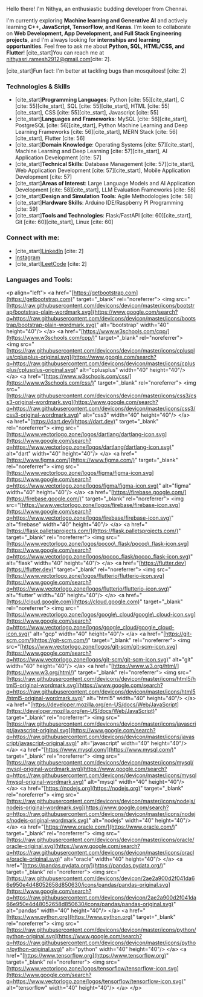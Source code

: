 Hello there\! I'm Nithya, an enthusiastic budding developer from Chennai.

I'm currently exploring **Machine learning and Generative AI** and actively learning **C++, JavaScript, TensorFlow, and Keras**. I'm keen to collaborate on **Web Development, App Development, and Full Stack Engineering projects**, and I'm always looking for **internships and learning opportunities**. Feel free to ask me about **Python, SQL, HTML/CSS, and Flutter**\! [cite\_start]You can reach me at nithyasri.ramesh2912@gmail.com[cite: 2].

[cite\_start]Fun fact: I'm better at tackling bugs than mosquitoes\! [cite: 2]

### Technologies & Skills

  * [cite\_start]**Programming Languages**: Python [cite: 55][cite\_start], C [cite: 55][cite\_start], SQL [cite: 55][cite\_start], HTML [cite: 55][cite\_start], CSS [cite: 55][cite\_start], Javascript [cite: 55]
  * [cite\_start]**Languages and Frameworks**: MySQL [cite: 56][cite\_start], PostgreSQL [cite: 56][cite\_start], Python Machine Learning and Deep Learning Frameworks [cite: 56][cite\_start], MERN Stack [cite: 56][cite\_start], Flutter [cite: 56]
  * [cite\_start]**Domain Knowledge**: Operating Systems [cite: 57][cite\_start], Machine Learning and Deep Learning [cite: 57][cite\_start], AI Application Development [cite: 57]
  * [cite\_start]**Technical Skills**: Database Management [cite: 57][cite\_start], Web Application Development [cite: 57][cite\_start], Mobile Application Development [cite: 57]
  * [cite\_start]**Areas of Interest**: Large Language Models and AI Application Development [cite: 58][cite\_start], LLM Evaluation Frameworks [cite: 58]
  * [cite\_start]**Design and Simulation Tools**: Agile Methodologies [cite: 58]
  * [cite\_start]**Hardware Skills**: Arduino IDE/Raspberry PI Programming [cite: 59]
  * [cite\_start]**Tools and Technologies**: Flask/FastAPI [cite: 60][cite\_start], Git [cite: 60][cite\_start], Linux [cite: 60]

### Connect with me:

  * [cite\_start][LinkedIn](https://www.google.com/search?q=https://linkedin.com/in/nithyasriramesh) [cite: 2]
  * [Instagram](https://www.google.com/search?q=https://instagram.com/moi_self_nithu)
  * [cite\_start][LeetCode](https://www.google.com/search?q=https://www.leetcode.com/user1057at) [cite: 2]

### Languages and Tools:

\<p align="left"\> \<a href="[https://getbootstrap.com](https://getbootstrap.com)" target="\_blank" rel="noreferrer"\> \<img src="[https://raw.githubusercontent.com/devicons/devicon/master/icons/bootstrap/bootstrap-plain-wordmark.svg](https://www.google.com/search?q=https://raw.githubusercontent.com/devicons/devicon/master/icons/bootstrap/bootstrap-plain-wordmark.svg)" alt="bootstrap" width="40" height="40"/\> \</a\> \<a href="[https://www.w3schools.com/cpp/](https://www.w3schools.com/cpp/)" target="\_blank" rel="noreferrer"\> \<img src="[https://raw.githubusercontent.com/devicons/devicon/master/icons/cplusplus/cplusplus-original.svg](https://www.google.com/search?q=https://raw.githubusercontent.com/devicons/devicon/master/icons/cplusplus/cplusplus-original.svg)" alt="cplusplus" width="40" height="40"/\> \</a\> \<a href="[https://www.w3schools.com/css/](https://www.w3schools.com/css/)" target="\_blank" rel="noreferrer"\> \<img src="[https://raw.githubusercontent.com/devicons/devicon/master/icons/css3/css3-original-wordmark.svg](https://www.google.com/search?q=https://raw.githubusercontent.com/devicons/devicon/master/icons/css3/css3-original-wordmark.svg)" alt="css3" width="40" height="40"/\> \</a\> \<a href="[https://dart.dev](https://dart.dev)" target="\_blank" rel="noreferrer"\> \<img src="[https://www.vectorlogo.zone/logos/dartlang/dartlang-icon.svg](https://www.google.com/search?q=https://www.vectorlogo.zone/logos/dartlang/dartlang-icon.svg)" alt="dart" width="40" height="40"/\> \</a\> \<a href="[https://www.figma.com/](https://www.figma.com/)" target="\_blank" rel="noreferrer"\> \<img src="[https://www.vectorlogo.zone/logos/figma/figma-icon.svg](https://www.google.com/search?q=https://www.vectorlogo.zone/logos/figma/figma-icon.svg)" alt="figma" width="40" height="40"/\> \</a\> \<a href="[https://firebase.google.com/](https://firebase.google.com/)" target="\_blank" rel="noreferrer"\> \<img src="[https://www.vectorlogo.zone/logos/firebase/firebase-icon.svg](https://www.google.com/search?q=https://www.vectorlogo.zone/logos/firebase/firebase-icon.svg)" alt="firebase" width="40" height="40"/\> \</a\> \<a href="[https://flask.palletsprojects.com/](https://flask.palletsprojects.com/)" target="\_blank" rel="noreferrer"\> \<img src="[https://www.vectorlogo.zone/logos/pocoo\_flask/pocoo\_flask-icon.svg](https://www.google.com/search?q=https://www.vectorlogo.zone/logos/pocoo_flask/pocoo_flask-icon.svg)" alt="flask" width="40" height="40"/\> \</a\> \<a href="[https://flutter.dev](https://flutter.dev)" target="\_blank" rel="noreferrer"\> \<img src="[https://www.vectorlogo.zone/logos/flutterio/flutterio-icon.svg](https://www.google.com/search?q=https://www.vectorlogo.zone/logos/flutterio/flutterio-icon.svg)" alt="flutter" width="40" height="40"/\> \</a\> \<a href="[https://cloud.google.com](https://cloud.google.com)" target="\_blank" rel="noreferrer"\> \<img src="[https://www.vectorlogo.zone/logos/google\_cloud/google\_cloud-icon.svg](https://www.google.com/search?q=https://www.vectorlogo.zone/logos/google_cloud/google_cloud-icon.svg)" alt="gcp" width="40" height="40"/\> \</a\> \<a href="[https://git-scm.com/](https://git-scm.com/)" target="\_blank" rel="noreferrer"\> \<img src="[https://www.vectorlogo.zone/logos/git-scm/git-scm-icon.svg](https://www.google.com/search?q=https://www.vectorlogo.zone/logos/git-scm/git-scm-icon.svg)" alt="git" width="40" height="40"/\> \</a\> \<a href="[https://www.w3.org/html/](https://www.w3.org/html/)" target="\_blank" rel="noreferrer"\> \<img src="[https://raw.githubusercontent.com/devicons/devicon/master/icons/html5/html5-original-wordmark.svg](https://www.google.com/search?q=https://raw.githubusercontent.com/devicons/devicon/master/icons/html5/html5-original-wordmark.svg)" alt="html5" width="40" height="40"/\> \</a\> \<a href="[https://developer.mozilla.org/en-US/docs/Web/JavaScript](https://developer.mozilla.org/en-US/docs/Web/JavaScript)" target="\_blank" rel="noreferrer"\> \<img src="[https://raw.githubusercontent.com/devicons/devicon/master/icons/javascript/javascript-original.svg](https://www.google.com/search?q=https://raw.githubusercontent.com/devicons/devicon/master/icons/javascript/javascript-original.svg)" alt="javascript" width="40" height="40"/\> \</a\> \<a href="[https://www.mysql.com/](https://www.mysql.com/)" target="\_blank" rel="noreferrer"\> \<img src="[https://raw.githubusercontent.com/devicons/devicon/master/icons/mysql/mysql-original-wordmark.svg](https://www.google.com/search?q=https://raw.githubusercontent.com/devicons/devicon/master/icons/mysql/mysql-original-wordmark.svg)" alt="mysql" width="40" height="40"/\> \</a\> \<a href="[https://nodejs.org](https://nodejs.org)" target="\_blank" rel="noreferrer"\> \<img src="[https://raw.githubusercontent.com/devicons/devicon/master/icons/nodejs/nodejs-original-wordmark.svg](https://www.google.com/search?q=https://raw.githubusercontent.com/devicons/devicon/master/icons/nodejs/nodejs-original-wordmark.svg)" alt="nodejs" width="40" height="40"/\> \</a\> \<a href="[https://www.oracle.com/](https://www.oracle.com/)" target="\_blank" rel="noreferrer"\> \<img src="[https://raw.githubusercontent.com/devicons/devicon/master/icons/oracle/oracle-original.svg](https://www.google.com/search?q=https://raw.githubusercontent.com/devicons/devicon/master/icons/oracle/oracle-original.svg)" alt="oracle" width="40" height="40"/\> \</a\> \<a href="[https://pandas.pydata.org/](https://pandas.pydata.org/)" target="\_blank" rel="noreferrer"\> \<img src="[https://raw.githubusercontent.com/devicons/devicon/2ae2a900d2f041da66e950e4d48052658d850630/icons/pandas/pandas-original.svg](https://www.google.com/search?q=https://raw.githubusercontent.com/devicons/devicon/2ae2a900d2f041da66e950e4d48052658d850630/icons/pandas/pandas-original.svg)" alt="pandas" width="40" height="40"/\> \</a\> \<a href="[https://www.python.org](https://www.python.org)" target="\_blank" rel="noreferrer"\> \<img src="[https://raw.githubusercontent.com/devicons/devicon/master/icons/python/python-original.svg](https://www.google.com/search?q=https://raw.githubusercontent.com/devicons/devicon/master/icons/python/python-original.svg)" alt="python" width="40" height="40"/\> \</a\> \<a href="[https://www.tensorflow.org](https://www.tensorflow.org)" target="\_blank" rel="noreferrer"\> \<img src="[https://www.vectorlogo.zone/logos/tensorflow/tensorflow-icon.svg](https://www.google.com/search?q=https://www.vectorlogo.zone/logos/tensorflow/tensorflow-icon.svg)" alt="tensorflow" width="40" height="40"/\> \</a\> \</p\>

